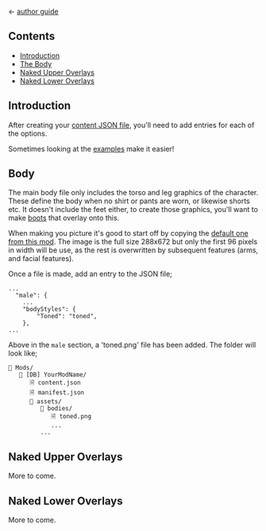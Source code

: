 ﻿← [author guide](../author-guide.md)

## Contents
* [Introduction](#introduction)
* [The Body](#Body)
* [Naked Upper Overlays](#naked-upper-overlays)
* [Naked Lower Overlays](#naked-lower-overlays)

## Introduction
After creating your [content JSON file](../author-guide.md#body-parts), you'll need to add
entries for each of the options.

Sometimes looking at the [examples](https://www.nexusmods.com/stardewvalley/mods/12893?tab=files#file-container-optional-files) make it easier!

## Body
The main body file only includes the torso and leg graphics of the character. These
define the body when no shirt or pants are worn, or likewise shorts etc. It doesn't
include the feet either, to create those graphics, you'll want to make
[boots](/shoes.md) that overlay onto this.

When making you picture it's good to start off by copying the
[default one from this mod](../../asset/Character/farmer_base.png). The image is the full size
288x672 but only the first 96 pixels in width will be use, as the rest is
overwritten by subsequent features (arms, and facial features).

Once a file is made, add an entry to the JSON file;

```
...
  "male": {
    ...
    "bodyStyles": {
        "Toned": "toned",
    },
...
```
Above in the `male` section, a 'toned.png' file has been added. The folder will look like;
```
📁 Mods/
   📁 [DB] YourModName/
      🗎 content.json
      🗎 manifest.json
      📁 assets/
         📁 bodies/
            🗎 toned.png
            ...
         ...
```

## Naked Upper Overlays
More to come.

## Naked Lower Overlays
More to come.